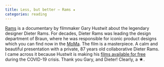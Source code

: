 ```yaml
---
title: Less, but better – Rams ★
categories: reading
---
```

[Rams](https://hustwit.vhx.tv/products/rams) is a documentary by filmmaker Gary Hustwit about the legendary designer Dieter Rams. For decades, Dieter Rams was leading the design department of Braun, where he was responsible for iconic product designs which you can find now in the [MoMa](https://www.moma.org/artists/8451). 
The film is a masterpiece. A calm and beautiful presentation with a private, 87 years old collaborative Dieter Rams. 
I came across it because Hustwit is making his [films available for free](https://www.ohyouprettythings.com/free) during the COVID-19 crisis. Thank you Gary, and Dieter! Clearly, a ★.


